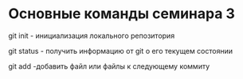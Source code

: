 # Основные команды семинара 3

git init - инициализация локального репозитория

git status - получить информацию от git о его текущем состоянии

git add -добавить файл или файлы к следующему коммиту